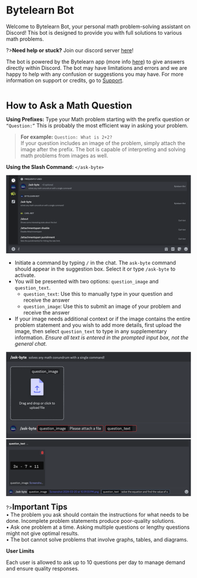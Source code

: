 # **Bytelearn Bot**

Welcome to Bytelearn Bot, your personal math problem-solving assistant on Discord! This bot is designed to provide you with full solutions to various math problems.

?>**Need help or stuck?** Join our discord server [here](https://discord.gg/jJMNGkQGnT)!

The bot is powered by the Bytelearn app (more info [here](https://bytelearn.com)) to give answers directly within Discord. The bot may have limitations and errors and we are happy to help with any confusion or suggestions you may have. For more information on support or credits, go to [Support](support.md).

<br>

**<span style="font-size:25px;">How to Ask a Math Question</span>**

**Using Prefixes:**
Type your Math problem starting with the prefix question or `“Question:”` This is probably the most efficient way in asking your problem.

>**For example:**
`Question: What is 2+2?`
<br>If your question includes an image of the problem, simply attach the image after the prefix. The bot is capable of interpreting and solving math problems from images as well. 

**Using the Slash Command:**
`</ask-byte>`

![](_media/askbyte1.png)

+ Initiate a command by typing `/` in the chat. The `ask-byte` command should appear in the suggestion box. Select it or type `/ask-byte` to activate.
+ You will be presented with two options: `question_image` and `question_text`.
	+ `question_text`: Use this to manually type in your question and receive the answer
	+ `question_image`: Use this to submit an image of your problem and receive the answer
+ If your image needs additional context or if the image contains the entire problem statement and you wish to add more details, first upload the image, then select `question_text` to type in any supplementary information. *Ensure all text is entered in the prompted input box, not the general chat.*

![](_media/askbyte2.png)
![](_media/askbyte3.png)

?>**<span style="font-size:21px;">Important Tips</span>**
<br>• The problem you ask should contain the instructions for what needs to be done. Incomplete problem statements produce poor-quality solutions.
<br>• Ask one problem at a time. Asking multiple questions or lengthy questions might not give optimal results.
<br>• The bot cannot solve problems that involve graphs, tables, and diagrams.

**User Limits**

Each user is allowed to ask up to 10 questions per day to manage demand and ensure quality responses.